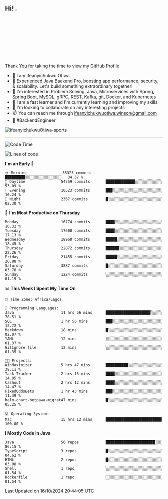 <!-- BLOG-POST-LIST:START --><!-- BLOG-POST-LIST:END -->

## Hi! <img src="https://media.giphy.com/media/hvRJCLFzcasrR4ia7z/giphy.gif" width="4%"> 

Thank You for taking the time to view my GitHub Profile

- 👋 I am Ifeanyichukwu Otiwa
- 🚀 Experienced Java Backend Pro, boosting app performance, security, & scalability. Let's build something extraordinary together!
- 👀 I'm interested in Problem Solving, Java, Microservices with Spring, Spring Boot, MySQL, gRPC, REST, Kafka, git, Docker, and Kubernetes
- 🌱 I am a fast learner and I'm currently learning and improving my skills
- 💞️ I'm looking to collaborate on any interesting projects
- 📫 You can reach me through ifeanyichukwuotiwa.winson@gmail.com
- 🚀 #BackendEngineer

<p align="left" marginTop="10px"> <img src="https://komarev.com/ghpvc/?username=ifeanyichukwuOtiwa-sports&label=Profile%20views&color=0e75b6&style=for-the-badge" alt="ifeanyichukwuOtiwa-sports" /> </p>

***

<!--START_SECTION:waka-->
![Code Time](http://img.shields.io/badge/Code%20Time-2%2C990%20hrs%202%20mins-blue)

![Lines of code](https://img.shields.io/badge/From%20Hello%20World%20I%27ve%20Written-25.1%20million%20lines%20of%20code-blue)

**I'm an Early 🐤** 

```text
🌞 Morning                35323 commits       █████████░░░░░░░░░░░░░░░░   34.37 % 
🌆 Daytime                54559 commits       █████████████░░░░░░░░░░░░   53.09 % 
🌃 Evening                10523 commits       ███░░░░░░░░░░░░░░░░░░░░░░   10.24 % 
🌙 Night                  2367 commits        █░░░░░░░░░░░░░░░░░░░░░░░░   02.30 % 
```
📅 **I'm Most Productive on Thursday** 

```text
Monday                   16774 commits       ████░░░░░░░░░░░░░░░░░░░░░   16.32 % 
Tuesday                  17600 commits       ████░░░░░░░░░░░░░░░░░░░░░   17.13 % 
Wednesday                18960 commits       █████░░░░░░░░░░░░░░░░░░░░   18.45 % 
Thursday                 22872 commits       ██████░░░░░░░░░░░░░░░░░░░   22.26 % 
Friday                   21455 commits       █████░░░░░░░░░░░░░░░░░░░░   20.88 % 
Saturday                 3887 commits        █░░░░░░░░░░░░░░░░░░░░░░░░   03.78 % 
Sunday                   1224 commits        ░░░░░░░░░░░░░░░░░░░░░░░░░   01.19 % 
```


📊 **This Week I Spent My Time On** 

```text
🕑︎ Time Zone: Africa/Lagos

💬 Programming Languages: 
Java                     11 hrs 56 mins      ████████████████████░░░░░   78.51 % 
SQL                      1 hr 56 mins        ███░░░░░░░░░░░░░░░░░░░░░░   12.72 % 
Markdown                 18 mins             █░░░░░░░░░░░░░░░░░░░░░░░░   02.07 % 
YAML                     12 mins             ░░░░░░░░░░░░░░░░░░░░░░░░░   01.37 % 
GitIgnore file           12 mins             ░░░░░░░░░░░░░░░░░░░░░░░░░   01.35 % 

🐱‍💻 Projects: 
WinMaximizer             5 hrs 47 mins       ██████████░░░░░░░░░░░░░░░   38.11 % 
Task-Tracker             2 hrs 15 mins       ████░░░░░░░░░░░░░░░░░░░░░   14.85 % 
Cashout                  2 hrs 12 mins       ████░░░░░░░░░░░░░░░░░░░░░   14.47 % 
FixedOddsBets            1 hr 43 mins        ███░░░░░░░░░░░░░░░░░░░░░░   11.39 % 
helm-chart-betpawa-migrat47 mins             █░░░░░░░░░░░░░░░░░░░░░░░░   05.25 % 

💻 Operating System: 
Mac                      15 hrs 12 mins      █████████████████████████   100.00 % 
```

**I Mostly Code in Java** 

```text
Java                     56 repos            ██████████████████████░░░   86.15 % 
TypeScript               3 repos             █░░░░░░░░░░░░░░░░░░░░░░░░   04.62 % 
HTML                     2 repos             █░░░░░░░░░░░░░░░░░░░░░░░░   03.08 % 
Shell                    1 repo              ░░░░░░░░░░░░░░░░░░░░░░░░░   01.54 % 
Dockerfile               1 repo              ░░░░░░░░░░░░░░░░░░░░░░░░░   01.54 % 
```




 Last Updated on 16/10/2024 20:44:05 UTC
<!--END_SECTION:waka-->

<!--
<p align="center">
![trophy](https://github-profile-trophy.vercel.app/?username=ifeanyichukwuOtiwa-sports&theme=onedark) (https://github.com/ryo-ma/github-profile-trophy)
</p>
-->

<!---
ifeanyi-otiwa/ifeanyi-otiwa is a ✨ special ✨ repository because its `README.md` (this file) appears on your GitHub profile.
You can click the Preview link to take a look at your changes.
--->
